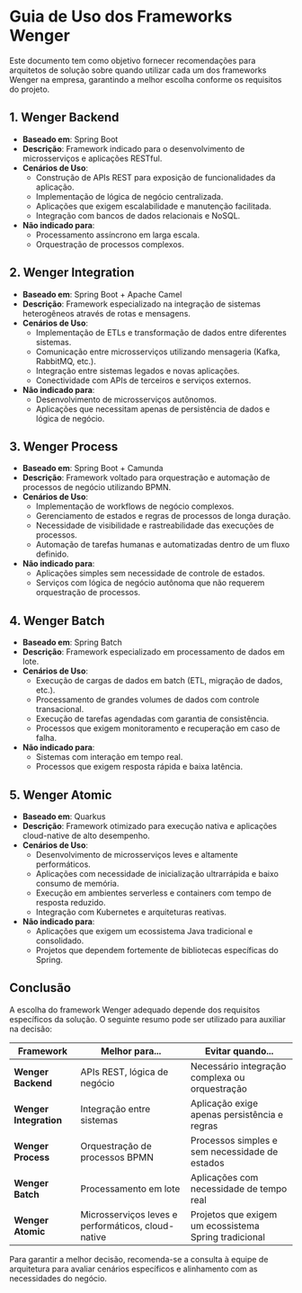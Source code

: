 # Guia de Uso dos Frameworks Wenger

Este documento tem como objetivo fornecer recomendações para arquitetos de solução sobre quando utilizar cada um dos frameworks Wenger na empresa, garantindo a melhor escolha conforme os requisitos do projeto.

## **1. Wenger Backend**
- **Baseado em**: Spring Boot
- **Descrição**: Framework indicado para o desenvolvimento de microsserviços e aplicações RESTful.
- **Cenários de Uso**:
  - Construção de APIs REST para exposição de funcionalidades da aplicação.
  - Implementação de lógica de negócio centralizada.
  - Aplicações que exigem escalabilidade e manutenção facilitada.
  - Integração com bancos de dados relacionais e NoSQL.
- **Não indicado para**:
  - Processamento assíncrono em larga escala.
  - Orquestração de processos complexos.

## **2. Wenger Integration**
- **Baseado em**: Spring Boot + Apache Camel
- **Descrição**: Framework especializado na integração de sistemas heterogêneos através de rotas e mensagens.
- **Cenários de Uso**:
  - Implementação de ETLs e transformação de dados entre diferentes sistemas.
  - Comunicação entre microsserviços utilizando mensageria (Kafka, RabbitMQ, etc.).
  - Integração entre sistemas legados e novas aplicações.
  - Conectividade com APIs de terceiros e serviços externos.
- **Não indicado para**:
  - Desenvolvimento de microsserviços autônomos.
  - Aplicações que necessitam apenas de persistência de dados e lógica de negócio.

## **3. Wenger Process**
- **Baseado em**: Spring Boot + Camunda
- **Descrição**: Framework voltado para orquestração e automação de processos de negócio utilizando BPMN.
- **Cenários de Uso**:
  - Implementação de workflows de negócio complexos.
  - Gerenciamento de estados e regras de processos de longa duração.
  - Necessidade de visibilidade e rastreabilidade das execuções de processos.
  - Automação de tarefas humanas e automatizadas dentro de um fluxo definido.
- **Não indicado para**:
  - Aplicações simples sem necessidade de controle de estados.
  - Serviços com lógica de negócio autônoma que não requerem orquestração de processos.

## **4. Wenger Batch**
- **Baseado em**: Spring Batch
- **Descrição**: Framework especializado em processamento de dados em lote.
- **Cenários de Uso**:
  - Execução de cargas de dados em batch (ETL, migração de dados, etc.).
  - Processamento de grandes volumes de dados com controle transacional.
  - Execução de tarefas agendadas com garantia de consistência.
  - Processos que exigem monitoramento e recuperação em caso de falha.
- **Não indicado para**:
  - Sistemas com interação em tempo real.
  - Processos que exigem resposta rápida e baixa latência.

## **5. Wenger Atomic**
- **Baseado em**: Quarkus
- **Descrição**: Framework otimizado para execução nativa e aplicações cloud-native de alto desempenho.
- **Cenários de Uso**:
  - Desenvolvimento de microsserviços leves e altamente performáticos.
  - Aplicações com necessidade de inicialização ultrarrápida e baixo consumo de memória.
  - Execução em ambientes serverless e containers com tempo de resposta reduzido.
  - Integração com Kubernetes e arquiteturas reativas.
- **Não indicado para**:
  - Aplicações que exigem um ecossistema Java tradicional e consolidado.
  - Projetos que dependem fortemente de bibliotecas específicas do Spring.

## **Conclusão**
A escolha do framework Wenger adequado depende dos requisitos específicos da solução. O seguinte resumo pode ser utilizado para auxiliar na decisão:

| Framework         | Melhor para...                                      | Evitar quando...                            |
|------------------|------------------------------------------------|---------------------------------|
| **Wenger Backend** | APIs REST, lógica de negócio | Necessário integração complexa ou orquestração |
| **Wenger Integration** | Integração entre sistemas | Aplicação exige apenas persistência e regras |
| **Wenger Process** | Orquestração de processos BPMN | Processos simples e sem necessidade de estados |
| **Wenger Batch** | Processamento em lote | Aplicações com necessidade de tempo real |
| **Wenger Atomic** | Microsserviços leves e performáticos, cloud-native | Projetos que exigem um ecossistema Spring tradicional |

Para garantir a melhor decisão, recomenda-se a consulta à equipe de arquitetura para avaliar cenários específicos e alinhamento com as necessidades do negócio.
